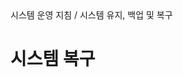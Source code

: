 <!--breadcrumb:시스템 운영 지침 / 시스템 유지, 백업 및 복구--><span class="md-breadcrumb">시스템 운영 지침 / 시스템 유지, 백업 및 복구</span>
# 시스템 복구
